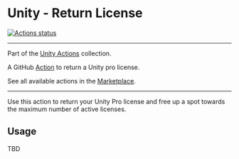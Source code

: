 # Unity - Return License
[![Actions status](https://github.com/webbertakken/unity-return-license/workflows/Actions%20%F0%9F%98%8E/badge.svg)](https://github.com/webbertakken/unity-return-license/actions?query=branch%3Amaster+workflow%3A"Actions+😎")

---

Part of the [Unity Actions](https://github.com/webbertakken/unity-actions) collection.
 
 A GitHub 
[Action](https://github.com/features/actions) 
to return a Unity pro license. 

See all available actions in the [Marketplace](https://github.com/marketplace?utf8=%E2%9C%93&type=actions&query=unity).

---

Use this action to return your Unity Pro license and free up a spot towards the 
maximum number of active licenses.

## Usage

TBD
